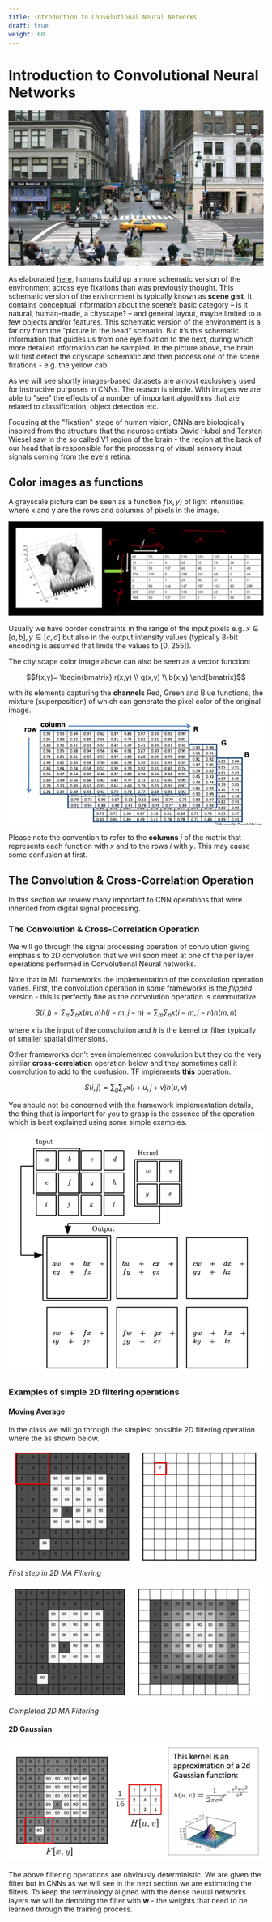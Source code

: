 ```yaml
---
title: Introduction to Convolutional Neural Networks
draft: true
weight: 60
---
```


# Introduction to Convolutional Neural Networks

![city](images/city-vision.jpg)

As elaborated [here](http://theconversation.com/how-do-our-brains-reconstruct-the-visual-world-49276), humans build up a more schematic version of the environment across eye fixations than was previously thought. This schematic version of the environment is typically known as **scene gist**. It contains conceptual information about the scene’s basic category – is it natural, human-made, a cityscape? – and general layout, maybe limited to a few objects and/or features. This schematic version of the environment is a far cry from the “picture in the head” scenario. But it’s this schematic information that guides us from one eye fixation to the next, during which more detailed information can be sampled. In the picture above, the brain will first detect the cityscape schematic and then process one of the scene fixations - e.g. the yellow cab.

As we will see shortly images-based datasets are almost exclusively used for instructive purposes in CNNs. The reason is simple. With images we are able to "see" the effects of a number of important algorithms that are related to classification, object detection etc. 

Focusing at the "fixation" stage of human vision, CNNs are biologically inspired from the structure that the neuroscientists David Hubel and Torsten Wiesel saw in the so called V1 region of the brain - the region at the back of our head that is responsible for the processing of visual sensory input signals coming from the eye's retina. 

## Color images as functions

A grayscale picture can be seen as a function $f(x,y)$ of light intensities, where x and y are the rows and columns of pixels in the image. 

![image-function](images/image-function.png)

Usually we have border constraints in the range of the input pixels e.g. $x \in [a,b], y \in [c,d]$ but also in the output intensity values (typically 8-bit encoding is assumed that limits the values to [0, 255]). 


The city scape color image above can also be seen as a vector function:

$$f(x,y)=  \begin{bmatrix} r(x,y) \\ g(x,y) \\ b(x,y)  \end{bmatrix}$$

with its elements capturing the **channels** Red, Green and Blue functions, the mixture (superposition) of which can generate the pixel color of the original image. 

![rgb](images/rgb.png)

Please note the convention to refer to the **columns** $j$ of the matrix that represents each function with $x$ and to the rows $i$ with $y$. This may cause some confusion at first. 


## The Convolution & Cross-Correlation Operation

In this section we review many important to CNN operations that were inherited from digital signal processing.

### The Convolution & Cross-Correlation Operation

We will go through the signal processing operation of convolution giving emphasis to 2D convolution that we will soon meet at one of the per layer operations performed in Convolutional Neural networks.

Note that in ML frameworks the implementation of the convolution operation varies. First, the convolution operation in some frameworks is the *flipped* version - this is perfectly fine as the convolution operation is commutative. 

$$S(i,j) = \sum_m \sum_n x(m, n) h(i-m,j-n) = \sum_m \sum_n x(i-m, j-n)h(m,n)$$

where $x$ is the input of the convolution and $h$ is the kernel or filter typically of smaller spatial dimensions. 

Other frameworks don't even implemented convolution but they do the very similar **cross-correlation** operation below and they sometimes call it convolution to add to the confusion. TF implements **this** operation.

$$S(i,j) = \sum_u \sum_v x(i+u, j+v)h(u,v)$$

You should not be concerned with the framework implementation details, the thing that is important for you to grasp is the essence of the operation which is best explained using some simple examples. 

![convolution](images/convolution.png)

### Examples of simple 2D filtering operations

#### Moving Average

In the class we will go through the simplest possible 2D filtering operation where the as shown below. 

![ma-filter-a](images/ma-filter-a.png)
*First step in 2D MA Filtering*

![ma-filter-b](images/ma-filter-b.png)
*Completed 2D MA Filtering*

#### 2D Gaussian

![2d-gaussian-filter](images/2d-gaussian-filter.png)

The above filtering operations are obviously deterministic. We are given the filter but in CNNs as we will see in the next section we are estimating the filters. To keep the terminology aligned with the dense neural networks layers we will be denoting the filter with $\mathbf w$ - the weights that need to be learned through the training process. 
